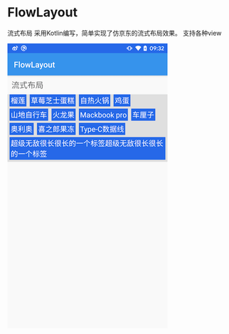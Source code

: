 # FlowLayout
流式布局
采用Kotlin编写，简单实现了仿京东的流式布局效果。
支持各种view


![预览效果](https://github.com/vampire184/FlowLayout/blob/master/screenshort.png)
